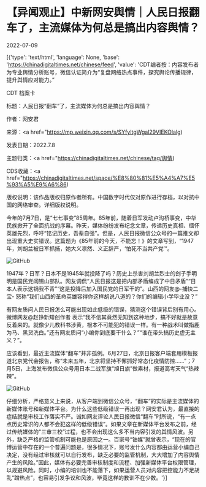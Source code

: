 # 【异闻观止】中新网安舆情｜人民日报翻车了，主流媒体为何总是搞出内容舆情？

2022-07-09

[{'type': 'text/html', 'language': None, 'base': 'https://chinadigitaltimes.net/chinese/feed', 'value': 'CDT编者按：内容发布者为专业舆情分析账号，微信认证简介为“复盘网络热点事件，探究舆论传播规律，提升舆情应对能力。”



CDT 档案卡

标题：人民日报“翻车”了，主流媒体为何总是搞出内容舆情？

作者：网安君

来源：<a href="https://mp.weixin.qq.com/s/SYfyltgWgal29VIEKOlalg)

发表日期：2022.7.8

主题归类：<a href="https://chinadigitaltimes.net/chinese/tag/舆情)

CDS收藏：<a href="https://chinadigitaltimes.net/space/%E8%80%81%E5%A4%A7%E5%93%A5%E9%A6%86)

版权说明：该作品版权归原作者所有。中国数字时代仅对原作进行存档，以对抗中国的网络审查。详细版权说明。





今年的7月7日，是“七七事变”85周年。85年前，随着日军发动卢沟桥事变，中华民族掀开了全面抗战的序幕。昨天，媒体纷纷发布纪念文章，传递历史真相、缅怀英雄先烈，呼吁“铭记历史，吾辈自强”。但是，人民日报微信公众号的一篇推文却出现重大史实错误。这篇题为《85年前的今天，不能忘！》的文章写到，“1947年，刘胡兰被日军抓捕，她大义凛然、义正辞严，‘怕死不当共产党’”。

![GitHub](https://chinadigitaltimes.net/chinese/files/2022/07/post-684061-62c9698c6ad09.png)

1947年？日军？日本不是1945年就投降了吗？历史上杀害刘胡兰烈士的刽子手明明是国民党阎锡山部队。网友调侃“人民日报这是把内部矛盾编成了中日矛盾”“日本人表示这锅我不背”“这是投降后加入国民党的日军干的”。山西的网友@-捕快二宝- 怒称“我们山西的革命英雄容得你这样胡说八道的？你们的编辑小学毕业没？”

有网友质问人民日报怎么可能出现如此低级的错误，猜测这个错误背后别有用心。微博网友@赵铮新知创作者 表示“我不信其竟然无知到这种地步，搞不好就是故意反着来的。就像少儿教科书涉黄，根本不可能犯的错误一样。有一种战术叫做指鹿为马、黑货洗白。”还有网友质问“小编你到底要干什么？”“谁在带头搞历史虚无主义？”。

应该看到，最近主流媒体“翻车”并非孤例。6月27日，北京日报客户端套用模板报道北京党代会报告，称“未来五年，北京将坚持不懈抓好常态化疫情防控……”；7月5日，上海发布微信公众号用日本二战军旗“旭日旗”做素材，报道高考天气“热辣辣”。

![GitHub](https://chinadigitaltimes.net/chinese/files/2022/07/post-684061-62c9698c89e4d.png)

仔细分析，严格意义上来说，从客户端到微信公众号，“翻车”的实际是主流媒体的新媒体账号和新媒体平台。为什么这些低级错误一再出现？网安君认为，最直接的症结就是审校工作落实不严。诚如网友评论人民日报微信“翻车”时所说，“有一点点历史常识的人都不会犯这样的低级错误”。如果文章在新媒体平台发布之前，经过传统媒体的“三审三校”过程，也不会出现这么多不当内容引发的舆情风波。另外，缺乏严格的监管机制可能也是原因之一。百家号“铀媒”就曾表示，“现在的官博运营中存在的一个普遍问题是，很多情况下，账号发什么内容都由运营小编自己决定，没有经过审核就可以自行发布，缺乏必要的监管机制，大大增加了内容舆情产生的风险。”因此，媒体有必要完善审核制度和流程、加强新媒体平台权限管理，以规避风险。同时，小编的培训也不能落下，如果运营人员对内容把控能力不足胡乱“蹭热点”，也容易引发争议和风波，毕竟这样的教训不在少数。'}]